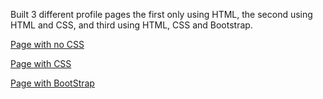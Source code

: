 Built 3 different profile pages the first only using HTML, the second using HTML and CSS, and third using HTML, CSS and Bootstrap.

[Page with no CSS](https://nathanaeldorsey.github.io/CUS1172-Project/HTMLFileNoCSS.html)

[Page with CSS](https://nathanaeldorsey.github.io/CUS1172-Project/HTMLFile/Project1%20Nathanael%20Dorsey.html)

[Page with BootStrap](https://nathanaeldorsey.github.io/CUS1172-Project/Bootstrap/Project1%20Nathanael%20Dorsey%20Bootstrap.html)
